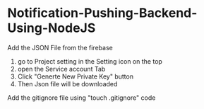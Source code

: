 # Notification-Pushing-Backend-Using-NodeJS

Add the JSON File from the firebase
1. go to Project setting in the Setting icon on the top
2. open the Service account Tab
3. Click "Generte New Private Key" button
4. Then Json file will be downloaded



Add the gitignore file using "touch .gitignore" code

